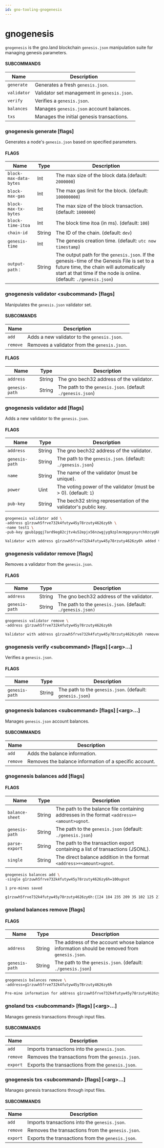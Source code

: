 ```yaml
---
id: gno-tooling-gnogenesis
---
```


# gnogenesis

`gnogenesis` is the gno.land blockchain `genesis.json` manipulation suite for managing genesis parameters.

#### SUBCOMMANDS

| Name        | Description                                 |
|-------------|---------------------------------------------|
| `generate`  | Generates a fresh `genesis.json`.           |
| `validator` | Validator set management in `genesis.json`. |
| `verify`    | Verifies a `genesis.json`.                  |
| `balances`  | Manages `genesis.json` account balances.    |
| `txs`       | Manages the initial genesis transactions.   |

### gnogenesis generate [flags]

Generates a node's `genesis.json` based on specified parameters.

#### FLAGS

| Name                   | Type   | Description                                                                                                                                                                                                 |
|------------------------|--------|-------------------------------------------------------------------------------------------------------------------------------------------------------------------------------------------------------------|
| `block-max-data-bytes` | Int    | The max size of the block data.(default: `2000000`)                                                                                                                                                         |
| `block-max-gas`        | Int    | The max gas limit for the block. (default: `100000000`)                                                                                                                                                     |
| `block-max-tx-bytes`   | Int    | The max size of the block transaction. (default: `1000000`)                                                                                                                                                 |
| `block-time-itoa`      | Int    | The block time itoa (in ms). (default: `100`)                                                                                                                                                               |
| `chain-id`             | String | The ID of the chain. (default: `dev`)                                                                                                                                                                       |
| `genesis-time`         | Int    | The genesis creation time. (default: `utc now timestamp`)                                                                                                                                                   |
| `output-path` :        | String | The output path for the `genesis.json`. If the genesis-time of the Genesis File is set to a future time, the chain will automatically start at that time if the node is online. (default: `./genesis.json`) |

### gnogenesis validator \<subcommand\> [flags]

Manipulates the `genesis.json` validator set.

#### SUBCOMANDS

| Name     | Description                                  |
|----------|----------------------------------------------|
| `add`    | Adds a new validator to the `genesis.json`.  |
| `remove` | Removes a validator from the `genesis.json`. |

#### FLAGS

| Name           | Type   | Description                                                |
|----------------|--------|------------------------------------------------------------|
| `address`      | String | The gno bech32 address of the validator.                   |
| `genesis-path` | String | The path to the `genesis.json`. (default `./genesis.json`) |

### gnogenesis validator add [flags]

Adds a new validator to the `genesis.json`.

#### FLAGS

| Name           | Type   | Description                                                     |
|----------------|--------|-----------------------------------------------------------------|
| `address`      | String | The gno bech32 address of the validator.                        |
| `genesis-path` | String | The path to the `genesis.json`. (default: `./genesis.json`)     |
| `name`         | String | The name of the validator (must be unique).                     |
| `power`        | Uint   | The voting power of the validator (must be > 0). (default: `1`) |
| `pub-key`      | String | The bech32 string representation of the validator's public key. |

```bash
gnogenesis validator add \
-address g1rzuwh5frve732k4futyw45y78rzuty4626zy6h \
-name test1 \
-pub-key gpub1pggj7ard9eg82cjtv4u52epjx56nzwgjyg9zplmcmggxyxyrch0zcyg684yxmerullv3l6hmau58sk4eyxskmny9h7lsnz

Validator with address g1rzuwh5frve732k4futyw45y78rzuty4626zy6h added to genesis file
```

### gnogenesis validator remove [flags]

Removes a validator from the `genesis.json`.

#### FLAGS

| Name           | Type   | Description                                                 |
|----------------|--------|-------------------------------------------------------------|
| `address`      | String | The gno bech32 address of the validator.                    |
| `genesis-path` | String | The path to the `genesis.json`. (default: `./genesis.json)` |

```bash
gnogenesis validator remove \
-address g1rzuwh5frve732k4futyw45y78rzuty4626zy6h

Validator with address g1rzuwh5frve732k4futyw45y78rzuty4626zy6h removed from genesis file
```

### gnogenesis verify \<subcommand\> [flags] [\<arg\>…]

Verifies a `genesis.json`.

#### FLAGS

| Name           | Type   | Description                                               |
|----------------|--------|-----------------------------------------------------------|
| `genesis-path` | String | The path to the `genesis.json`. (default: `genesis.json`) |

### gnogenesis balances \<subcommand\> [flags] [\<arg\>…]

Manages `genesis.json` account balances.

#### SUBCOMMANDS

| Name     | Description                                            |
|----------|--------------------------------------------------------|
| `add`    | Adds the balance information.                          |
| `remove` | Removes the balance information of a specific account. |

### gnogenesis balances add [flags]

#### FLAGS

| Name            | Type   | Description                                                                                |
|-----------------|--------|--------------------------------------------------------------------------------------------|
| `balance-sheet` | String | The path to the balance file containing addresses in the format `<address>=<amount>ugnot`. |
| `genesis-path`  | String | The path to the `genesis.json` (default: `./genesis.json`)                                 |
| `parse-export`  | String | The path to the transaction export containing a list of transactions (JSONL).              |
| `single`        | String | The direct balance addition in the format `<address>=<amount>ugnot`.                       |

```bash
gnogenesis balances add \
-single g1rzuwh5frve732k4futyw45y78rzuty4626zy6h=100ugnot

1 pre-mines saved

g1rzuwh5frve732k4futyw45y78rzuty4626zy6h:{[24 184 235 209 35 102 125 21 90 169 226 200 234 208 158 56 197 197 146 186] [{%!d(string=ugnot) 100}]}ugnot
```

### gnoland balances remove [flags]

#### FLAGS

| Name           | Type   | Description                                                                                 |
|----------------|--------|---------------------------------------------------------------------------------------------|
| `address`      | String | The address of the account whose balance information should be removed from `genesis.json`. |
| `genesis-path` | String | The path to the `genesis.json`. (default: `./genesis.json`)                                 |

```bash
gnogenesis balances remove \
-address=g1rzuwh5frve732k4futyw45y78rzuty4626zy6h

Pre-mine information for address g1rzuwh5frve732k4futyw45y78rzuty4626zy6h removed
```

### gnoland txs \<subcommand\> [flags] [\<arg\>…]

Manages genesis transactions through input files.

#### SUBCOMMANDS

| Name     | Description                                       |
|----------|---------------------------------------------------|
| `add`    | Imports transactions into the `genesis.json`.     |
| `remove` | Removes the transactions from the `genesis.json`. |
| `export` | Exports the transactions from the `genesis.json`. |

### gnogenesis txs \<subcommand\> [flags] [\<arg\>…]

Manages genesis transactions through input files.

#### SUBCOMMANDS

| Name     | Description                                       |
|----------|---------------------------------------------------|
| `add`    | Imports transactions into the `genesis.json`.     |
| `remove` | Removes the transactions from the `genesis.json`. |
| `export` | Exports the transactions from the `genesis.json`. |
